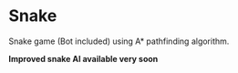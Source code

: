# Snake
Snake game (Bot included) using A* pathfinding algorithm.  

**Improved snake AI available very soon**
